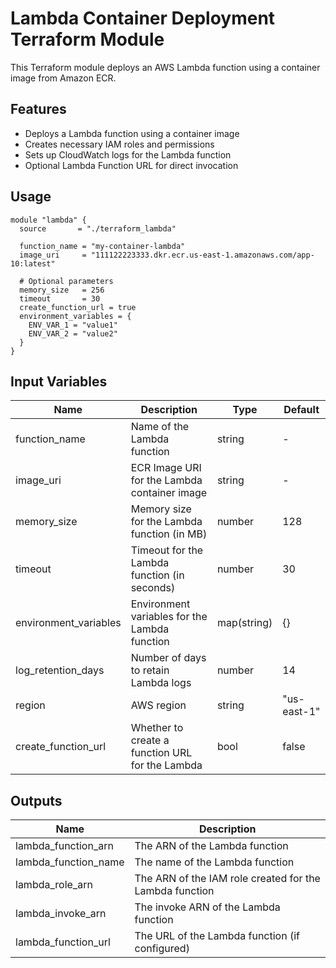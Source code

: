 # Lambda Container Deployment Terraform Module

This Terraform module deploys an AWS Lambda function using a container image from Amazon ECR.

## Features

- Deploys a Lambda function using a container image
- Creates necessary IAM roles and permissions
- Sets up CloudWatch logs for the Lambda function
- Optional Lambda Function URL for direct invocation

## Usage

```hcl
module "lambda" {
  source       = "./terraform_lambda"
  
  function_name = "my-container-lambda"
  image_uri     = "111122223333.dkr.ecr.us-east-1.amazonaws.com/app-10:latest"
  
  # Optional parameters
  memory_size   = 256
  timeout       = 30
  create_function_url = true
  environment_variables = {
    ENV_VAR_1 = "value1"
    ENV_VAR_2 = "value2"
  }
}
```

## Input Variables

| Name | Description | Type | Default |
|------|-------------|------|---------|
| function_name | Name of the Lambda function | string | - |
| image_uri | ECR Image URI for the Lambda container image | string | - |
| memory_size | Memory size for the Lambda function (in MB) | number | 128 |
| timeout | Timeout for the Lambda function (in seconds) | number | 30 |
| environment_variables | Environment variables for the Lambda function | map(string) | {} |
| log_retention_days | Number of days to retain Lambda logs | number | 14 |
| region | AWS region | string | "us-east-1" |
| create_function_url | Whether to create a function URL for the Lambda | bool | false |

## Outputs

| Name | Description |
|------|-------------|
| lambda_function_arn | The ARN of the Lambda function |
| lambda_function_name | The name of the Lambda function |
| lambda_role_arn | The ARN of the IAM role created for the Lambda function |
| lambda_invoke_arn | The invoke ARN of the Lambda function |
| lambda_function_url | The URL of the Lambda function (if configured) |